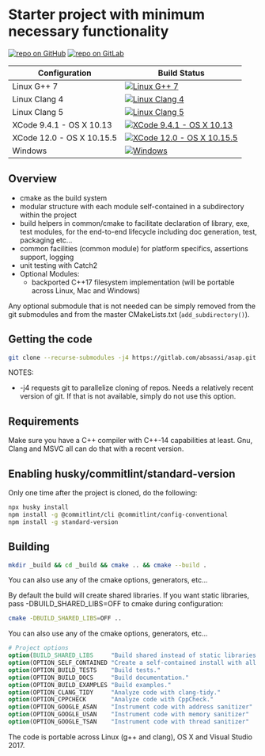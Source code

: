 # Starter project with minimum necessary functionality

[![repo on GitHub](https://img.shields.io/badge/repo-GitHub-brightgreen.svg)](https://github.com/abdes/asap)
[![repo on GitLab](https://img.shields.io/badge/repo-GitLab-brightgreen.svg)](https://gitlab.com/absassi/asap)

| Configuration             | Build Status                          |
| ------------------------- | ------------------------------------- |
| Linux G++ 7               | [![Linux G++ 7][9]][0]                |
| Linux Clang 4             | [![Linux Clang 4][10]][0]             |
| Linux Clang 5             | [![Linux Clang 5][11]][0]             |
| XCode 9.4.1 - OS X 10.13  | [![XCode 9.4.1 - OS X 10.13][12]][0]  |
| XCode 12.0 - OS X 10.15.5 | [![XCode 12.0 - OS X 10.15.5][13]][0] |
| Windows                   | [![Windows][21]][20]                  |

[0]: https://travis-ci.org/abdes/asap
[9]: https://travis-matrix-badges.herokuapp.com/repos/abdes/asap/branches/develop/9
[10]: https://travis-matrix-badges.herokuapp.com/repos/abdes/asap/branches/develop/10
[11]: https://travis-matrix-badges.herokuapp.com/repos/abdes/asap/branches/develop/11
[12]: https://travis-matrix-badges.herokuapp.com/repos/abdes/asap/branches/develop/12
[13]: https://travis-matrix-badges.herokuapp.com/repos/abdes/asap/branches/develop/13
[20]: https://ci.appveyor.com/project/abdes/asap
[21]: https://ci.appveyor.com/api/projects/status/fbqox338lae708fq/branch/develop?svg=true

## Overview

- cmake as the build system
- modular structure with each module self-contained in a subdirectory within
  the project
- build helpers in common/cmake to facilitate declaration of library, exe,
  test modules, for the end-to-end lifecycle including doc generation, test,
  packaging etc...
- common facilities (common module) for platform specifics, assertions
  support, logging
- unit testing with Catch2
- Optional Modules:
  - backported C++17 filesystem implementation (will be portable across Linux, Mac
    and Windows)

Any optional submodule that is not needed can be simply removed from the git submodules
and from the master CMakeLists.txt (`add_subdirectory()`).

## Getting the code

```bash
git clone --recurse-submodules -j4 https://gitlab.com/absassi/asap.git
```

NOTES:

- -j4 requests git to parallelize cloning of repos. Needs a relatively recent
  version of git. If that is not available, simply do not use this option.

## Requirements

Make sure you have a C++ compiler with C++-14 capabilities at least. Gnu, Clang and MSVC
all can do that with a recent version.

## Enabling husky/commitlint/standard-version

Only one time after the project is cloned, do the following:

```bash
npx husky install
npm install -g @commitlint/cli @commitlint/config-conventional
npm install -g standard-version
```

## Building

```bash
mkdir _build && cd _build && cmake .. && cmake --build .
```

You can also use any of the cmake options, generators, etc...

By default the build will create shared libraries. If you want static libraries, pass
-DBUILD_SHARED_LIBS=OFF to cmake during configuration:

```bash
cmake -DBUILD_SHARED_LIBS=OFF ..
```

You can also use any of the cmake options, generators, etc...

```cmake
# Project options
option(BUILD_SHARED_LIBS     "Build shared instead of static libraries."              ON)
option(OPTION_SELF_CONTAINED "Create a self-contained install with all dependencies." OFF)
option(OPTION_BUILD_TESTS    "Build tests."                                           ON)
option(OPTION_BUILD_DOCS     "Build documentation."                                   OFF)
option(OPTION_BUILD_EXAMPLES "Build examples."                                        OFF)
option(OPTION_CLANG_TIDY     "Analyze code with clang-tidy."                          OFF)
option(OPTION_CPPCHECK       "Analyze code with CppCheck."                            OFF)
option(OPTION_GOOGLE_ASAN    "Instrument code with address sanitizer"                 OFF)
option(OPTION_GOOGLE_USAN    "Instrument code with memory sanitizer"                  OFF)
option(OPTION_GOOGLE_TSAN    "Instrument code with thread sanitizer"                  OFF)
```

The code is portable across Linux (g++ and clang), OS X and Visual Studio 2017.
